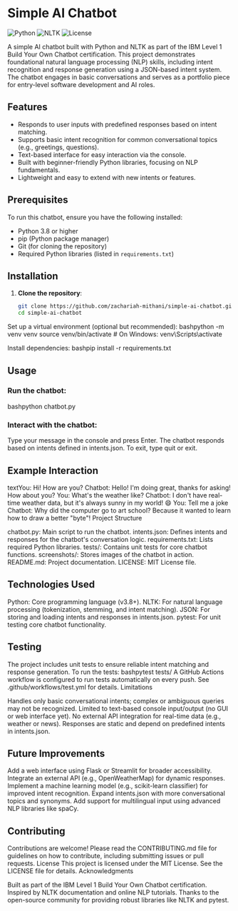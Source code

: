 # Simple AI Chatbot

![Python](https://img.shields.io/badge/Python-3.8%2B-blue)
![NLTK](https://img.shields.io/badge/NLTK-3.8-green)
![License](https://img.shields.io/badge/License-MIT-yellow)

A simple AI chatbot built with Python and NLTK as part of the IBM Level 1 Build Your Own Chatbot certification. This project demonstrates foundational natural language processing (NLP) skills, including intent recognition and response generation using a JSON-based intent system. The chatbot engages in basic conversations and serves as a portfolio piece for entry-level software development and AI roles.

## Features

- Responds to user inputs with predefined responses based on intent matching.
- Supports basic intent recognition for common conversational topics (e.g., greetings, questions).
- Text-based interface for easy interaction via the console.
- Built with beginner-friendly Python libraries, focusing on NLP fundamentals.
- Lightweight and easy to extend with new intents or features.

## Prerequisites

To run this chatbot, ensure you have the following installed:

- Python 3.8 or higher
- pip (Python package manager)
- Git (for cloning the repository)
- Required Python libraries (listed in `requirements.txt`)

## Installation

1. **Clone the repository**:
   ```bash
   git clone https://github.com/zachariah-mithani/simple-ai-chatbot.git
   cd simple-ai-chatbot

Set up a virtual environment (optional but recommended):
bashpython -m venv venv
source venv/bin/activate  # On Windows: venv\Scripts\activate

Install dependencies:
bashpip install -r requirements.txt


## Usage

### Run the chatbot:
bashpython chatbot.py

### Interact with the chatbot:

Type your message in the console and press Enter.
The chatbot responds based on intents defined in intents.json.
To exit, type quit or exit.



## Example Interaction
textYou: Hi! How are you?
Chatbot: Hello! I'm doing great, thanks for asking! How about you?
You: What's the weather like?
Chatbot: I don't have real-time weather data, but it's always sunny in my world! 😄
You: Tell me a joke
Chatbot: Why did the computer go to art school? Because it wanted to learn how to draw a better "byte"!
Project Structure

chatbot.py: Main script to run the chatbot.
intents.json: Defines intents and responses for the chatbot's conversation logic.
requirements.txt: Lists required Python libraries.
tests/: Contains unit tests for core chatbot functions.
screenshots/: Stores images of the chatbot in action.
README.md: Project documentation.
LICENSE: MIT License file.

## Technologies Used

Python: Core programming language (v3.8+).
NLTK: For natural language processing (tokenization, stemming, and intent matching).
JSON: For storing and loading intents and responses in intents.json.
pytest: For unit testing core chatbot functionality.

## Testing
The project includes unit tests to ensure reliable intent matching and response generation. To run the tests:
bashpytest tests/
A GitHub Actions workflow is configured to run tests automatically on every push. See .github/workflows/test.yml for details.
Limitations

Handles only basic conversational intents; complex or ambiguous queries may not be recognized.
Limited to text-based console input/output (no GUI or web interface yet).
No external API integration for real-time data (e.g., weather or news).
Responses are static and depend on predefined intents in intents.json.

## Future Improvements

Add a web interface using Flask or Streamlit for broader accessibility.
Integrate an external API (e.g., OpenWeatherMap) for dynamic responses.
Implement a machine learning model (e.g., scikit-learn classifier) for improved intent recognition.
Expand intents.json with more conversational topics and synonyms.
Add support for multilingual input using advanced NLP libraries like spaCy.

## Contributing
Contributions are welcome! Please read the CONTRIBUTING.md file for guidelines on how to contribute, including submitting issues or pull requests.
License
This project is licensed under the MIT License. See the LICENSE file for details.
Acknowledgments

Built as part of the IBM Level 1 Build Your Own Chatbot certification.
Inspired by NLTK documentation and online NLP tutorials.
Thanks to the open-source community for providing robust libraries like NLTK and pytest.
